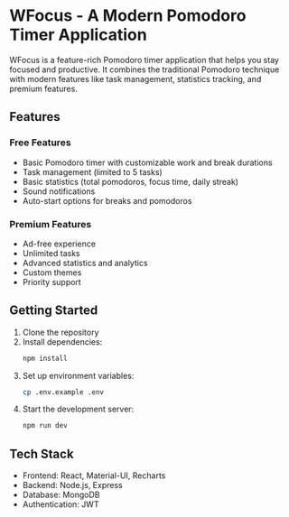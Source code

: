 # WFocus - A Modern Pomodoro Timer Application

WFocus is a feature-rich Pomodoro timer application that helps you stay focused and productive. It combines the traditional Pomodoro technique with modern features like task management, statistics tracking, and premium features.

## Features

### Free Features
- Basic Pomodoro timer with customizable work and break durations
- Task management (limited to 5 tasks)
- Basic statistics (total pomodoros, focus time, daily streak)
- Sound notifications
- Auto-start options for breaks and pomodoros

### Premium Features
- Ad-free experience
- Unlimited tasks
- Advanced statistics and analytics
- Custom themes
- Priority support

## Getting Started

1. Clone the repository
2. Install dependencies:
   ```bash
   npm install
   ```
3. Set up environment variables:
   ```bash
   cp .env.example .env
   ```
4. Start the development server:
   ```bash
   npm run dev
   ```

## Tech Stack

- Frontend: React, Material-UI, Recharts
- Backend: Node.js, Express
- Database: MongoDB
- Authentication: JWT


